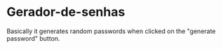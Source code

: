 # Gerador-de-senhas
Basically it generates random passwords when clicked on the "generate password" button.
